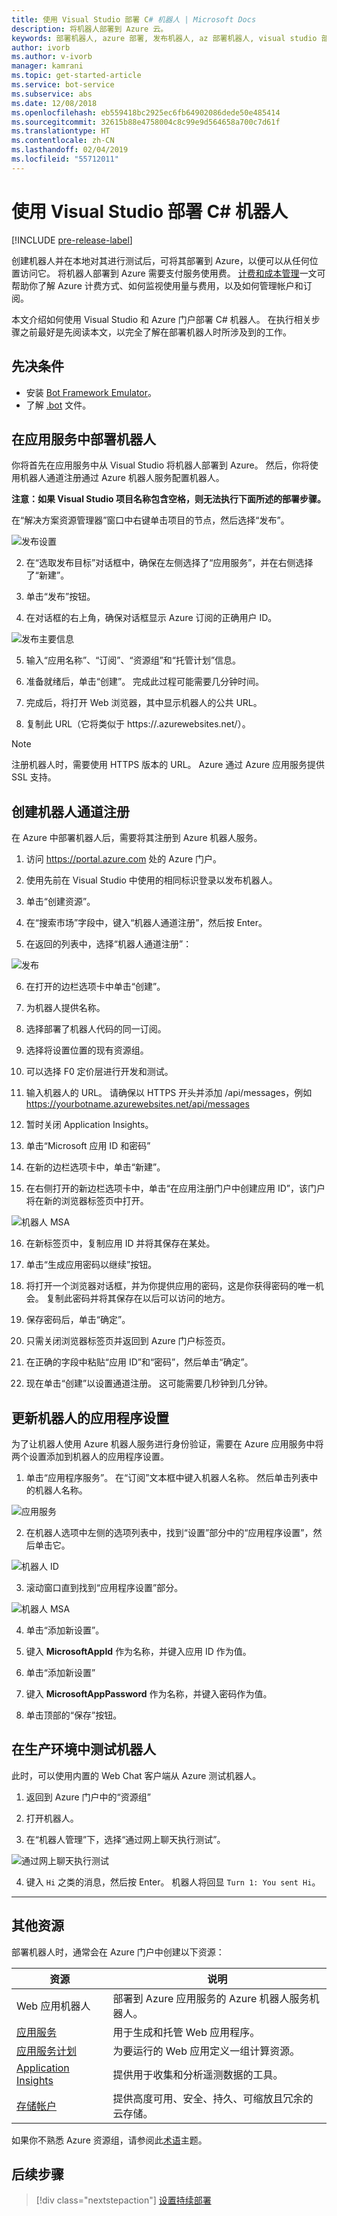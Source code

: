 ```yaml
---
title: 使用 Visual Studio 部署 C# 机器人 | Microsoft Docs
description: 将机器人部署到 Azure 云。
keywords: 部署机器人, azure 部署, 发布机器人, az 部署机器人, visual studio 部署机器人, msbot 发布, msbot 克隆
author: ivorb
ms.author: v-ivorb
manager: kamrani
ms.topic: get-started-article
ms.service: bot-service
ms.subservice: abs
ms.date: 12/08/2018
ms.openlocfilehash: eb559418bc2925ec6fb64902086dede50e485414
ms.sourcegitcommit: 32615b88e4758004c8c99e9d564658a700c7d61f
ms.translationtype: HT
ms.contentlocale: zh-CN
ms.lasthandoff: 02/04/2019
ms.locfileid: "55712011"
---
```

# <a name="deploy-your-c-bot-using-visual-studio"></a>使用 Visual Studio 部署 C# 机器人

[!INCLUDE [pre-release-label](./includes/pre-release-label.md)]

创建机器人并在本地对其进行测试后，可将其部署到 Azure，以便可以从任何位置访问它。 将机器人部署到 Azure 需要支付服务使用费。 [计费和成本管理](https://docs.microsoft.com/en-us/azure/billing/)一文可帮助你了解 Azure 计费方式、如何监视使用量与费用，以及如何管理帐户和订阅。

本文介绍如何使用 Visual Studio 和 Azure 门户部署 C# 机器人。 在执行相关步骤之前最好是先阅读本文，以完全了解在部署机器人时所涉及到的工作。

## <a name="prerequisites"></a>先决条件
- 安装 [Bot Framework Emulator](https://aka.ms/Emulator-wiki-getting-started)。
- 了解 [.bot](v4sdk/bot-file-basics.md) 文件。

## <a name="deploy-your-bot-in-app-service"></a>在应用服务中部署机器人
你将首先在应用服务中从 Visual Studio 将机器人部署到 Azure。 然后，你将使用机器人通道注册通过 Azure 机器人服务配置机器人。

**注意：如果 Visual Studio 项目名称包含空格，则无法执行下面所述的部署步骤。**

在“解决方案资源管理器”窗口中右键单击项目的节点，然后选择“发布”。

![发布设置](media/azure-bot-quickstarts/getting-started-publish-setting.png)

2. 在“选取发布目标”对话框中，确保在左侧选择了“应用服务”，并在右侧选择了“新建”。

3. 单击“发布”按钮。

4. 在对话框的右上角，确保对话框显示 Azure 订阅的正确用户 ID。

![发布主要信息](media/azure-bot-quickstarts/getting-started-publish-main.png)

5. 输入“应用名称”、“订阅”、“资源组”和“托管计划”信息。

6. 准备就绪后，单击“创建”。 完成此过程可能需要几分钟时间。

7. 完成后，将打开 Web 浏览器，其中显示机器人的公共 URL。

8. 复制此 URL（它将类似于 https://<yourbotname>.azurewebsites.net/）。

> [!NOTE] 
> 注册机器人时，需要使用 HTTPS 版本的 URL。 Azure 通过 Azure 应用服务提供 SSL 支持。

## <a name="create-your-bot-channels-registration"></a>创建机器人通道注册
在 Azure 中部署机器人后，需要将其注册到 Azure 机器人服务。

1. 访问 https://portal.azure.com 处的 Azure 门户。

2. 使用先前在 Visual Studio 中使用的相同标识登录以发布机器人。

3. 单击“创建资源”。

4. 在“搜索市场”字段中，键入“机器人通道注册”，然后按 Enter。

5. 在返回的列表中，选择“机器人通道注册”：

![发布](media/azure-bot-quickstarts/getting-started-bot-registration.png)

6. 在打开的边栏选项卡中单击“创建”。

7. 为机器人提供名称。

8. 选择部署了机器人代码的同一订阅。

9. 选择将设置位置的现有资源组。

10. 可以选择 F0 定价层进行开发和测试。

11. 输入机器人的 URL。 请确保以 HTTPS 开头并添加 /api/messages，例如 https://yourbotname.azurewebsites.net/api/messages

12. 暂时关闭 Application Insights。

13. 单击“Microsoft 应用 ID 和密码”

14. 在新的边栏选项卡中，单击“新建”。

15. 在右侧打开的新边栏选项卡中，单击“在应用注册门户中创建应用 ID”，该门户将在新的浏览器标签页中打开。

![机器人 MSA](media/azure-bot-quickstarts/getting-started-msa.png)

16. 在新标签页中，复制应用 ID 并将其保存在某处。 

17. 单击“生成应用密码以继续”按钮。

18. 将打开一个浏览器对话框，并为你提供应用的密码，这是你获得密码的唯一机会。 复制此密码并将其保存在以后可以访问的地方。

19. 保存密码后，单击“确定”。

20. 只需关闭浏览器标签页并返回到 Azure 门户标签页。

21. 在正确的字段中粘贴“应用 ID”和“密码”，然后单击“确定”。

22. 现在单击“创建”以设置通道注册。 这可能需要几秒钟到几分钟。

## <a name="update-your-bots-application-settings"></a>更新机器人的应用程序设置
为了让机器人使用 Azure 机器人服务进行身份验证，需要在 Azure 应用服务中将两个设置添加到机器人的应用程序设置。 

1. 单击“应用程序服务”。 在“订阅”文本框中键入机器人名称。 然后单击列表中的机器人名称。

![应用服务](media/azure-bot-quickstarts/getting-started-app-service.png)

2. 在机器人选项中左侧的选项列表中，找到“设置”部分中的“应用程序设置”，然后单击它。

![机器人 ID](media/azure-bot-quickstarts/getting-started-app-settings-1.png)

3. 滚动窗口直到找到“应用程序设置”部分。

![机器人 MSA](media/azure-bot-quickstarts/getting-started-app-settings-2.png)

4. 单击“添加新设置”。

5. 键入 **MicrosoftAppId** 作为名称，并键入应用 ID 作为值。

6. 单击“添加新设置”

7. 键入 **MicrosoftAppPassword** 作为名称，并键入密码作为值。

8. 单击顶部的“保存”按钮。

## <a name="test-your-bot-in-production"></a>在生产环境中测试机器人
此时，可以使用内置的 Web Chat 客户端从 Azure 测试机器人。

1. 返回到 Azure 门户中的“资源组”

2. 打开机器人。

3. 在“机器人管理”下，选择“通过网上聊天执行测试”。

![通过网上聊天执行测试](media/azure-bot-quickstarts/getting-started-test-webchat.png)

4. 键入 `Hi` 之类的消息，然后按 Enter。 机器人将回显 `Turn 1: You sent Hi`。

---

## <a name="additional-resources"></a>其他资源

部署机器人时，通常会在 Azure 门户中创建以下资源：

| 资源      | 说明 |
|----------------|-------------|
| Web 应用机器人 | 部署到 Azure 应用服务的 Azure 机器人服务机器人。|
| [应用服务](https://docs.microsoft.com/en-us/azure/app-service/)| 用于生成和托管 Web 应用程序。|
| [应用服务计划](https://docs.microsoft.com/en-us/azure/app-service/azure-web-sites-web-hosting-plans-in-depth-overview)| 为要运行的 Web 应用定义一组计算资源。|
| [Application Insights](https://docs.microsoft.com/en-us/azure/application-insights/app-insights-overview)| 提供用于收集和分析遥测数据的工具。|
| [存储帐户](https://docs.microsoft.com/en-us/azure/storage/common/storage-introduction)| 提供高度可用、安全、持久、可缩放且冗余的云存储。|

如果你不熟悉 Azure 资源组，请参阅此[术语](https://docs.microsoft.com/en-us/azure/azure-resource-manager/resource-group-overview#terminology)主题。

## <a name="next-steps"></a>后续步骤
> [!div class="nextstepaction"]
> [设置持续部署](bot-service-build-continuous-deployment.md)
